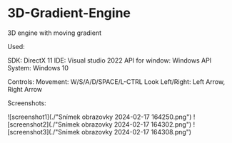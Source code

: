 # 3D-Gradient-Engine

3D engine with moving gradient

Used:

SDK: DirectX 11 
IDE: Visual studio 2022 
API for window: Windows API 
System: Windows 10 

Controls:
Movement: W/S/A/D/SPACE/L-CTRL 
Look Left/Right: Left Arrow, Right Arrow

Screenshots:

![screenshot1](./"Snímek obrazovky 2024-02-17 164250.png")
![screenshot2](./"Snímek obrazovky 2024-02-17 164302.png")
![screenshot3](./"Snímek obrazovky 2024-02-17 164308.png")

